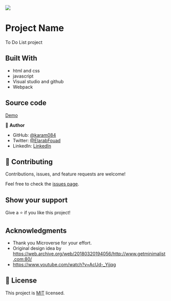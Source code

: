 ![](https://github.com/karam084/online-courses-capstone)

# Project Name

To Do List project

## Built With

- html and css
- javascript
- Visual studio and github
- Webpack

## Source code

[Demo](https://github.com/karam084/to_do_list)

👤 **Author**

- GitHub: [@karam084](https://github.com/karam084)
- Twitter: [@ElarabFouad](https://twitter.com/ElarabFouad)
- LinkedIn: [LinkedIn](https://www.linkedin.com/in/karam-fouad-179830214/)

## 🤝 Contributing

Contributions, issues, and feature requests are welcome!

Feel free to check the [issues page](../../issues/).

## Show your support

Give a ⭐️ if you like this project!

## Acknowledgments

- Thank you Microverse for your effort.
- Original design idea by https://web.archive.org/web/20180320194056/http://www.getminimalist.com:80/
- https://www.youtube.com/watch?v=AcUd-_Yjjqg

## 📝 License

This project is [MIT](./MIT.md) licensed.
